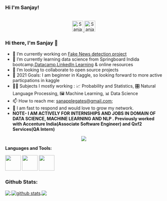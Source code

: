 
### 
### Hi I'm Sanjay!

<p align="center">
<br/>
<a href="https://www.linkedin.com/in/sanapplegates">
  <img alt="Sanjay's LinkdeIN" width="35px" src="https://image.flaticon.com/icons/svg/2111/2111465.svg" />
</a>
<a href="https://www.kaggle.com/sanapplegates">
  <img alt="Sanjay's Kaggle" width="35px" src="https://cdn3.iconfinder.com/data/icons/logos-and-brands-adobe/512/189_Kaggle-512.png" />
</a>

</p>

### Hi there, I'm Sanjay  👋

- 📖 I’m currently working on [Fake News detection project](https://github.com/sanapplegates/datascienceprojects/tree/master/NLP/Fake%20News)
- 📖 I’m currently learning data science from Springboard Indida bootcamp,[Datacamp](https://www.datacamp.org),[LinkedIn Learning](https://www.linkedin.com/learning/) & online resources
- 👯 I’m looking to collaborate to open source projects
- 🥅 2021 Goals: I am beginner in Kaggle, so looking forward to more active particpations in kaggle 
- 🤹🏽 Subjects I mostly working : 📈  Probability and Statistics, 🎛 Natural Language Processing, 🖼 Machine Learning, 📊 Data Science
- 📫 How to reach me: <sanapplegates@gmail.com>;
- 💬 I am fast to respond and would love to grow my network.
- <b>NOTE- I AM ACTIVELY FOR INTERNSHIPS AND JOBS IN DOMAIN OF DATA SCIENCE, MACHINE LEARNING AND NLP . Previously worked with Accenture India(Associate Software Engineer) and Qxf2 Services(QA Intern)</b>

<p align="center">
  <img alig src="https://github-profile-trophy.vercel.app/?username=sanapplegates&column=6&rank=SSS,SS,S,AAA,AA,A,B,C" />
</p>


**Languages and Tools:**  

<code><img height="50" src="https://cdn.algorithmia.com/developers/images/language_logos/pytorch.png"></code> 
<code><img height="50" src="https://colab.research.google.com/img/colab_favicon_256px.png"></code>
<code><img height="50" src="https://image.flaticon.com/icons/svg/1680/1680899.svg"></code>


 

### Github Stats:

<a href="https://github.com/sanapplegates">
  <img align="center" src="https://github-readme-stats.vercel.app/api/top-langs/?username=sanapplegates&theme=light&hide_langs_below=1" />
</a>
<a href="https://github.com/sanapplegates">
 <img align="center" src="https://github-readme-stats.vercel.app/api?username=sanapplegates&show_icons=true&theme=light&line_height=27" alt="github stats"/>
</a>
<a href="https://github.com/sanapplegates">
 <img align="center" src="https://github-readme-stats.vercel.app/api/pin/?username=sanapplegates&repo=datascienceprojects&theme=light" />
</a>
